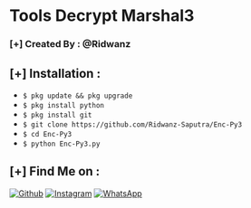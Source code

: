 # Tools Decrypt Marshal3
### [+] Created By : @Ridwanz


## [+] Installation :

* ```$ pkg update && pkg upgrade```
* ```$ pkg install python```
* ```$ pkg install git```
* ```$ git clone https://github.com/Ridwanz-Saputra/Enc-Py3```
* ```$ cd Enc-Py3```
* ```$ python Enc-Py3.py```


## [+] Find Me on :

[![Github](https://img.shields.io/badge/Github-Ridwanz--Saputra-green?style=for-the-badge&logo=github)](https://github.com/ridwanz-saputra)
[![Instagram](https://img.shields.io/badge/Instagram-%40ridwanz_sptra-red?style=for-the-badge&logo=instagram)](https://www.instagram.com/ridwanz_sptra)
[![WhatsApp](https://img.shields.io/badge/WhatsApp-blue?style=for-the-badge&logo=whatsapp)](https://wa.me/+6285225416745)

